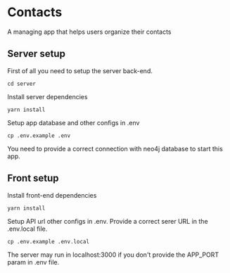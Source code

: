 # Contacts

A managing app that helps users organize their contacts

## Server setup

First of all you need to setup the server back-end.

```
cd server
```

Install server dependencies

```
yarn install
```

Setup app database and other configs in .env

```
cp .env.example .env
```

You need to provide a correct connection with neo4j database to start this app.

## Front setup

Install front-end dependencies

```
yarn install
```

Setup API url other configs in .env. Provide a correct serer URL in the .env.local file.

```
cp .env.example .env.local
```

The server may run in localhost:3000 if you don't provide the APP_PORT param in .env file.
